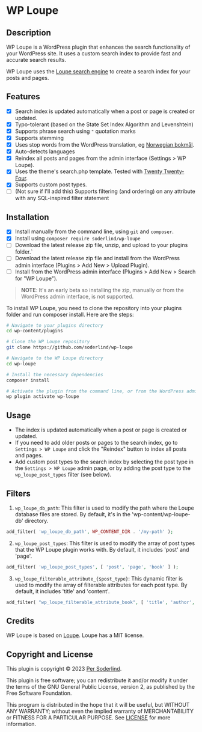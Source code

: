 # WP Loupe

## Description

WP Loupe is a WordPress plugin that enhances the search functionality of your WordPress site. It uses a custom search index to provide fast and accurate search results.

WP Loupe uses the [Loupe search engine](https://github.com/loupe-php/loupe/blob/main/README.md) to create a search index for your posts and pages.

## Features

- [x] Search index is updated automatically when a post or page is created or updated.
- [x] Typo-tolerant (based on the State Set Index Algorithm and Levenshtein)
- [x] Supports phrase search using `"` quotation marks
- [x] Supports stemming
- [x] Uses stop words from the WordPress translation, eg [Norwegian bokmål](https://translate.wordpress.org/projects/wp/dev/nb/default/?filters%5Bstatus%5D=either&filters%5Boriginal_id%5D=70980&filters%5Btranslation_id%5D=2917948).
- [x] Auto-detects languages
- [x] Reindex all posts and pages from the admin interface (Settings > WP Loupe).
- [x] Uses the theme's search.php template. Tested with [Twenty Twenty-Four](https://wordpress.org/themes/twentytwentyfour/).
- [x] Supports custom post types.
- [ ] \(Not sure if I'll add this) Supports filtering (and ordering) on any attribute with any SQL-inspired filter statement

## Installation

- [x] Install manually from the command line, using `git` and `composer`.
- [x] Install using `composer require soderlind/wp-loupe`
- [ ] Download the latest release zip file, unzip, and upload to your plugins folder.`
- [ ] Download the latest release zip file and install from the WordPress admin interface (Plugins > Add New > Upload Plugin).
- [ ] Install from the WordPress admin interface (Plugins > Add New > Search for "WP Loupe").

> **NOTE**: It's an early beta so installing the zip, manually or from the WordPress admin interface, is not supported.

To install WP Loupe, you need to clone the repository into your plugins folder and run composer install. Here are the steps:

```bash
# Navigate to your plugins directory
cd wp-content/plugins

# Clone the WP Loupe repository
git clone https://github.com/soderlind/wp-loupe

# Navigate to the WP Loupe directory
cd wp-loupe

# Install the necessary dependencies
composer install

# Activate the plugin from the command line, or from the WordPress admin
wp plugin activate wp-loupe
```

## Usage

- The index is updated automatically when a post or page is created or updated.
- If you need to add older posts or pages to the search index, go to `Settings > WP Loupe` and click the "Reindex" button to index all posts and pages.
- Add custom post types to the search index by selecting the post type in the `Settings > WP Loupe` admin page, or by adding the post type to the `wp_loupe_post_types` filter (see below).

## Filters

1. `wp_loupe_db_path`: This filter is used to modify the path where the Loupe database files are stored. By default, it's in the 'wp-content/wp-loupe-db' directory.

```php
add_filter( 'wp_loupe_db_path', WP_CONTENT_DIR . '/my-path' );
```

2. `wp_loupe_post_types`: This filter is used to modify the array of post types that the WP Loupe plugin works with. By default, it includes 'post' and 'page'.

```php
add_filter( 'wp_loupe_post_types', [ 'post', 'page', 'book' ] );
```

3. `wp_loupe_filterable_attribute_{$post_type}`: This dynamic filter is used to modify the array of filterable attributes for each post type. By default, it includes 'title' and 'content'.

```php
add_filter( "wp_loupe_filterable_attribute_book", [ 'title', 'author', 'isbn' ] );
```

## Credits

WP Loupe is based on [Loupe](https://github.com/loupe-php/loupe/). Loupe has a MIT license.

## Copyright and License

This plugin is copyright © 2023 [Per Soderlind](http://github.com/soderlind).

This plugin is free software; you can redistribute it and/or modify it under the terms of the GNU General Public License, version 2, as published by the Free Software Foundation.

This program is distributed in the hope that it will be useful, but WITHOUT ANY WARRANTY; without even the implied warranty of MERCHANTABILITY or FITNESS FOR A PARTICULAR PURPOSE. See [LICENSE](LICENSE) for more information.
